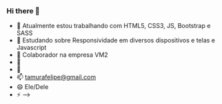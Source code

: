 ### Hi there 👋

- 🔭 Atualmente estou trabalhando com HTML5, CSS3, JS, Bootstrap e SASS
- 🌱 Estudando sobre Responsividade em diversos dispositivos e telas e Javascript
- 👯 Colaborador na empresa VM2
- 🤔 
- 💬 
- 📫 tamurafelipe@gmail.com
- 😄 Ele/Dele
- ⚡ 
-->
